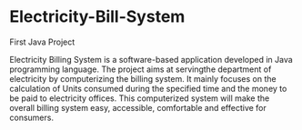 # Electricity-Bill-System
First Java Project 
  
Electricity Billing System is a software-based application developed in Java programming language. The project aims at servingthe department of electricity by computerizing the billing system. It mainly focuses on the calculation of Units consumed during the specified time and the money to be paid to electricity offices. This computerized system will make the overall billing system easy, accessible, comfortable and effective for consumers.

